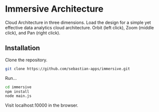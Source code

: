 # Immersive Architecture

Cloud Architecture in three dimensions. Load the design for a simple yet effective data analytics cloud architecture. Orbit (left click), Zoom (middle click), and Pan (right click).


## Installation

Clone the repository.

```bash
git clone https://github.com/sebastian-apps/immersive.git
```

<!-- Install PostgreSQL. Open SQL Shell. Leave server, database, and port blank. Enter usernme and password.

Create the database.

```bash
postgres=# CREATE DATABASE clouddb;
```

Connect to the database.

```bash
\c clouddb;
```

Run SQL script.

\i '< path >/immersive/clouddb.sql'

Exit SQL Shell.  -->

Run... 

```bash
cd immersive
npm install
node main.js
```

Visit localhost:10000 in the browser.







